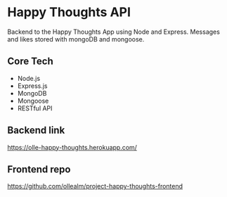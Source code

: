 # Happy Thoughts API

Backend to the Happy Thoughts App using Node and Express.
Messages and likes stored with mongoDB and mongoose. 

## Core Tech
* Node.js
* Express.js
* MongoDB
* Mongoose
* RESTful API

## Backend link
https://olle-happy-thoughts.herokuapp.com/

## Frontend repo
https://github.com/ollealm/project-happy-thoughts-frontend
